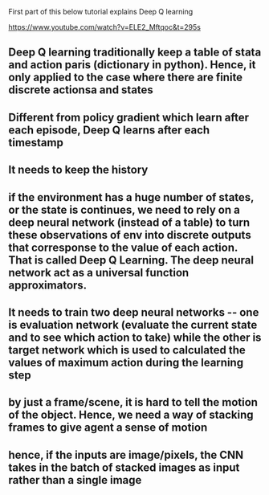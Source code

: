 First part of this below tutorial explains Deep Q learning

https://www.youtube.com/watch?v=ELE2_Mftqoc&t=295s


## Deep Q learning traditionally keep a table of stata and action paris (dictionary in python). Hence, it only applied to the case where there are finite discrete actionsa and states
## Different from policy gradient which learn after each episode, Deep Q learns after each timestamp
## It needs to keep the history

## if the environment has a huge number of states, or the state is continues, we need to rely on a deep neural network (instead of a table) to turn these observations of env into discrete outputs that corresponse to the value of each action. That is called Deep Q Learning. The deep neural network act as a universal function approximators.


## It needs to train two deep neural networks -- one is evaluation network (evaluate the current state and to see which action to take) while the other is target network which is used to calculated the values of maximum action during the learning step

## by just a frame/scene, it is hard to tell the motion of the object. Hence, we need a way of stacking frames to give agent a sense of motion
## hence, if the inputs are image/pixels, the CNN takes in the batch of stacked images as input rather than a single image
